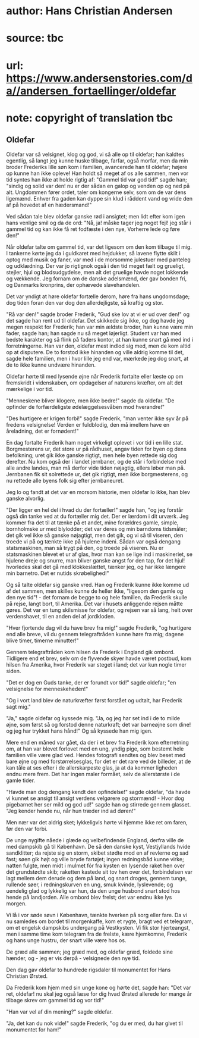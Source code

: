 # author: Hans Christian Andersen
# source: tbc
# url: https://www.andersenstories.com/da//andersen_fortaellinger/oldefar
# note: copyright of translation tbc

## Oldefar 

Oldefar var så velsignet, klog og god, vi så alle op til oldefar; han
kaldtes egentlig, så langt jeg kunne huske tilbage, farfar, også morfar,
men da min broder Frederiks lille søn kom i familien, avancerede han til
oldefar; højere op kunne han ikke opleve! Han holdt så meget af os alle
sammen, men vor tid syntes han ikke at holde rigtig af: "Gammel tid var
god tid!" sagde han; "sindig og solid var den! nu er der sådan en
galop og venden op og ned på alt. Ungdommen fører ordet, taler om
kongerne selv, som om de var dens ligemænd. Enhver fra gaden kan dyppe
sin klud i råddent vand og vride den af på hovedet af en hædersmand!"

Ved sådan tale blev oldefar ganske rød i ansigtet; men lidt efter kom
igen hans venlige smil og da de ord: "Nå, ja! måske tager jeg noget
fejl! jeg står i gammel tid og kan ikke få ret fodfæste i den nye,
Vorherre lede og føre den!"

Når oldefar talte om gammel tid, var det ligesom om den kom tilbage til
mig. I tankerne kørte jeg da i guldkaret med hejdukker, så lavene flytte
skilt i optog med musik og faner, var med i de morsomme julestuer med
panteleg og udklædning. Der var jo rigtignok også i den tid meget fælt
og grueligt, stejler, hjul og blodsudgydelse, men alt det gruelige havde
noget lokkende og vækkende. Jeg fornam om de danske adelsmænd, der gav
bonden fri, og Danmarks kronprins, der ophævede slavehandelen.

Det var yndigt at høre oldefar fortælle derom, høre fra hans
ungdomsdage; dog tiden foran den var dog den allerdejligste, så kraftig
og stor.

"Rå var den!" sagde broder Frederik, "Gud ske lov at vi er ud over
den!" og det sagde han rent ud til oldefar. Det skikkede sig ikke, og
dog havde jeg megen respekt for Frederik; han var min ældste broder, han
kunne være min fader, sagde han; han sagde nu så meget løjerligt.
Student var han med bedste karakter og så flink på faders kontor, at han
kunne snart gå med ind i forretningerne. Han var den, oldefar mest
indlod sig med, men de kom altid op at disputere. De to forstod ikke
hinanden og ville aldrig komme til det, sagde hele familien, men i hvor
lille jeg end var, mærkede jeg dog snart, at de to ikke kunne undvære
hinanden.

Oldefar hørte til med lysende øjne når Frederik fortalte eller læste op
om fremskridt i videnskaben, om opdagelser af naturens kræfter, om alt
det mærkelige i vor tid.

"Menneskene bliver klogere, men ikke bedre!" sagde da oldefar. "De
opfinder de forfærdeligste ødelæggelsesvåben mod hverandre!"

"Des hurtigere er krigen forbi!" sagde Frederik, "man venter ikke syv
år på fredens velsignelse! Verden er fuldblodig, den må imellem have en
åreladning, det er fornødent!"

En dag fortalte Frederik ham noget virkeligt oplevet i vor tid i en
lille stat. Borgmesterens ur, det store ur på rådhuset, angav tiden for
byen og dens befolkning; uret gik ikke ganske rigtigt, men hele byen
rettede sig dog derefter. Nu kom også der i landet jernbaner, og de står
i forbindelse med alle andre landes, man må derfor vide tiden nøjagtig,
ellers løber man på. Jernbanen fik sit solrettede ur, det gik rigtigt,
men ikke borgmesterens, og nu rettede alle byens folk sig efter
jernbaneuret.

Jeg lo og fandt at det var en morsom historie, men oldefar lo ikke, han
blev ganske alvorlig.

"Der ligger en hel del i hvad du der fortæller!" sagde han, "og jeg
forstår også din tanke ved at du fortæller mig det. Der er lærdom i dit
urværk. Jeg kommer fra det til at tænke på et andet, mine forældres
gamle, simple, bornholmske ur med blylodder; det var deres og min
barndoms tidsmåler; det gik vel ikke så ganske nøjagtigt, men det gik,
og vi så til viseren, den troede vi på og tænkte ikke på hjulene indeni.
Sådan var også dengang statsmaskinen, man så trygt på den, og troede på
viseren. Nu er statsmaskinen blevet et ur af glas, hvor man kan se lige
ind i maskineriet, se hjulene dreje og snurre, man bliver ganske angst
for den tap, for det hjul! hvorledes skal det gå med klokkeslættet,
tænker jeg, og har ikke længere min barnetro. Det er nutids
skrøbelighed!"

Og så talte oldefar sig ganske vred. Han og Frederik kunne ikke komme ud
af det sammen, men skilles kunne de heller ikke, "ligesom den gamle og
den nye tid"! - det fornam de begge to og hele familien, da Frederik
skulle på rejse, langt bort, til Amerika. Det var i husets anliggende
rejsen måtte gøres. Det var en tung skilsmisse for oldefar, og rejsen
var så lang, helt over verdenshavet, til en anden del af jordkloden.

"Hver fjortende dag vil du have brev fra mig!" sagde Frederik, "og
hurtigere end alle breve, vil du gennem telegraftråden kunne høre fra
mig; dagene blive timer, timerne minutter!"

Gennem telegraftråden kom hilsen da Frederik i England gik ombord.
Tidligere end et brev, selv om de flyvende skyer havde været postbud,
kom hilsen fra Amerika, hvor Frederik var steget i land; det var kun
nogle timer siden.

"Det er dog en Guds tanke, der er forundt vor tid!" sagde oldefar;
"en velsignelse for menneskeheden!"

"Og i vort land blev de naturkræfter først forstået og udtalt, har
Frederik sagt mig."

"Ja," sagde oldefar og kyssede mig. "Ja, og jeg har set ind i de to
milde øjne, som først så og forstod denne naturkraft; det var barneøjne
som dine! og jeg har trykket hans hånd!" Og så kyssede han mig igen.

Mere end en måned var gået, da der i et brev fra Frederik kom
efterretning om, at han var blevet forlovet med en ung, yndig pige, som
bestemt hele familien ville være glad ved. Hendes fotografi sendtes og
blev beset med bare øjne og med forstørrelsesglas, for det er det rare
ved de billeder, at de kan tåle at ses efter i de allerskarpeste glas,
ja at da kommer ligheden endnu mere frem. Det har ingen maler formået,
selv de allerstørste i de gamle tider.

"Havde man dog dengang kendt den opfindelse!" sagde oldefar, "da
havde vi kunnet se ansigt til ansigt verdens velgørere og stormænd! -
Hvor dog pigebarnet her ser mild og god ud!" sagde han og stirrede
gennem glasset. "Jeg kender hende nu, når hun træder ind ad døren!"

Men nær var det aldrig sket; lykkeligvis hørte vi hjemme ikke ret om
faren, før den var forbi.

De unge nygifte nåede i glæde og velbefindende England, derfra ville de
med dampskib gå til København. De så den danske kyst, Vestjyllands hvide
sandklitter; da rejste sig en storm, skibet stødte mod en af revlerne og
sad fast; søen gik højt og ville bryde fartøjet; ingen redningsbåd kunne
virke; natten fulgte, men midt i mulmet fór fra kysten en lysende raket
hen over det grundstødte skib; raketten kastede sit tov hen over det,
forbindelsen var lagt mellem dem derude og dem på land, og snart droges,
gennem tunge, rullende søer, i redningskurven en ung, smuk kvinde,
lyslevende; og uendelig glad og lykkelig var hun, da den unge husbond
snart stod hos hende på landjorden. Alle ombord blev frelst; det var
endnu ikke lys morgen.

Vi lå i vor søde søvn i København, tænkte hverken på sorg eller fare. Da
vi nu samledes om bordet til morgenkaffe, kom et rygte, bragt ved et
telegram, om et engelsk dampskibs undergang på Vestkysten. Vi fik stor
hjerteangst, men i samme time kom telegram fra de frelste, kære
hjemkomne, Frederik og hans unge hustru, der snart ville være hos os.

De græd alle sammen; jeg græd med, og oldefar græd, foldede sine hænder,
og - jeg er vis derpå - velsignede den nye tid.

Den dag gav oldefar to hundrede rigsdaler til monumentet for Hans
Christian Ørsted.

Da Frederik kom hjem med sin unge kone og hørte det, sagde han: "Det
var ret, oldefar! nu skal jeg også læse for dig hvad Ørsted allerede for
mange år tilbage skrev om gammel tid og vor tid!"

"Han var vel af din mening?" sagde oldefar.

"Ja, det kan du nok vide!" sagde Frederik, "og du er med, du har
givet til monumentet for ham!"
